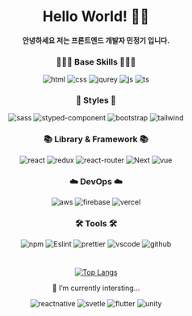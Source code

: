 <div align="center">

<h1>Hello World! 👋🏼</h1>

<h4>안녕하세요 저는 프론트엔드 개발자 민정기 입니다.</ㅗ>

<h3 align="center"> 🧑🏻‍💻 Base Skills 🧑🏻‍💻 </h3>

![html](https://img.shields.io/badge/HTML5-E34F26?style=for-the-badge&logo=html5&logoColor=white) ![css](https://img.shields.io/badge/CSS3-1572B6?style=for-the-badge&logo=css3&logoColor=white)  ![jqurey](https://img.shields.io/badge/jQuery-0769AD?style=for-the-badge&logo=jquery&logoColor=white) ![js](https://img.shields.io/badge/JavaScript-F7DF1E?style=for-the-badge&logo=JavaScript&logoColor=white) ![ts](https://img.shields.io/badge/TypeScript-007ACC?style=for-the-badge&logo=typescript&logoColor=white) 

<h3 align="center"> 🎨 Styles 🎨 </h3>

![sass](https://img.shields.io/badge/Sass-CC6699?style=for-the-badge&logo=sass&logoColor=white) ![styped-component](https://img.shields.io/badge/styled--components-DB7093?style=for-the-badge&logo=styled-components&logoColor=white) ![bootstrap](https://img.shields.io/badge/Bootstrap-563D7C?style=for-the-badge&logo=bootstrap&logoColor=white) ![tailwind](https://img.shields.io/badge/Tailwind_CSS-38B2AC?style=for-the-badge&logo=tailwind-css&logoColor=white) 
<h3 align="center"> 📚 Library & Framework 📚 </h3>


![react](https://img.shields.io/badge/React-20232A?style=for-the-badge&logo=react&logoColor=61DAFB) ![redux](https://img.shields.io/badge/Redux-593D88?style=for-the-badge&logo=redux&logoColor=white) ![react-router](	https://img.shields.io/badge/React_Router-CA4245?style=for-the-badge&logo=react-router&logoColor=white) ![Next](https://img.shields.io/badge/Next.js-000?logo=nextdotjs&logoColor=fff&style=for-the-badge) ![vue](	https://img.shields.io/badge/Vue.js-35495E?style=for-the-badge&logo=vue.js&logoColor=4FC08D) 
<h3 align="center"> ☁️ DevOps ☁️ </h3>

![aws](https://img.shields.io/badge/Amazon_AWS-232F3E?style=for-the-badge&logo=amazon-aws&logoColor=white) ![firebase](https://img.shields.io/badge/Firebase-039BE5?style=for-the-badge&logo=Firebase&logoColor=white) ![vercel](https://img.shields.io/badge/Vercel-000000?style=for-the-badge&logo=vercel&logoColor=white)
<h3 align="center"> 🛠 Tools 🛠 </h3>

![npm](https://img.shields.io/badge/npm-CB3837?style=for-the-badge&logo=npm&logoColor=white) ![Eslint](https://img.shields.io/badge/eslint-3A33D1?style=for-the-badge&logo=eslint&logoColor=white) ![prettier](https://img.shields.io/badge/prettier-1A2C34?style=for-the-badge&logo=prettier&logoColor=F7BA3E) ![vscode](https://img.shields.io/badge/Visual_Studio_Code-0078D4?style=for-the-badge&logo=visual%20studio%20code&logoColor=white) ![github](https://img.shields.io/badge/GitHub-100000?style=for-the-badge&logo=github&logoColor=white) 

# 
[![Top Langs](https://github-readme-stats.vercel.app/api/top-langs/?username=mypom11)](https://github.com/anuraghazra/github-readme-stats)

🌱 I’m currently intersting...


  ![reactnative](https://img.shields.io/badge/React_Native-20232A?style=for-the-badge&logo=react&logoColor=61DAF) ![svetle](https://img.shields.io/badge/Svelte-4A4A55?style=for-the-badge&logo=svelte&logoColor=FF3E00) ![flutter](https://img.shields.io/badge/Flutter-02569B?style=for-the-badge&logo=flutter&logoColor=white) ![unity](https://img.shields.io/badge/Unity-100000?style=for-the-badge&logo=unity&logoColor=white)

</div>
